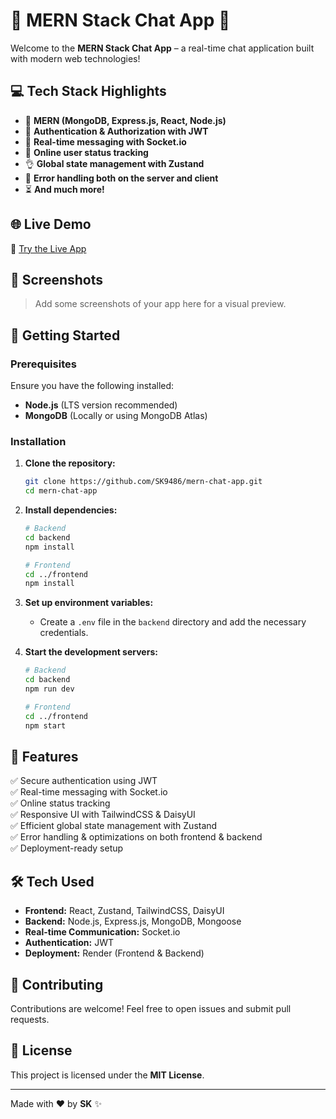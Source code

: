 # 🚀 MERN Stack Chat App 🎉

Welcome to the **MERN Stack Chat App** – a real-time chat application built with modern web technologies!

## 💻 Tech Stack Highlights

- 🌟 **MERN (MongoDB, Express.js, React, Node.js)**
- 🎃 **Authentication & Authorization with JWT**
- 👾 **Real-time messaging with Socket.io**
- 🚀 **Online user status tracking**
- 👌 **Global state management with Zustand**
- 🐞 **Error handling both on the server and client**
- ⏳ **And much more!**

## 🌐 Live Demo

🔗 [Try the Live App](https://new-chat-app-frontend-1.onrender.com)

## 📸 Screenshots

> Add some screenshots of your app here for a visual preview.

## 🚀 Getting Started

### Prerequisites

Ensure you have the following installed:

- **Node.js** (LTS version recommended)
- **MongoDB** (Locally or using MongoDB Atlas)

### Installation

1. **Clone the repository:**
   ```bash
   git clone https://github.com/SK9486/mern-chat-app.git
   cd mern-chat-app
   ```

2. **Install dependencies:**
   ```bash
   # Backend
   cd backend
   npm install
   
   # Frontend
   cd ../frontend
   npm install
   ```

3. **Set up environment variables:**
   - Create a `.env` file in the `backend` directory and add the necessary credentials.
   
4. **Start the development servers:**
   ```bash
   # Backend
   cd backend
   npm run dev
   
   # Frontend
   cd ../frontend
   npm start
   ```

## 📜 Features

✅ Secure authentication using JWT<br>
✅ Real-time messaging with Socket.io<br>
✅ Online status tracking<br>
✅ Responsive UI with TailwindCSS & DaisyUI<br>
✅ Efficient global state management with Zustand<br>
✅ Error handling & optimizations on both frontend & backend<br>
✅ Deployment-ready setup

## 🛠 Tech Used

- **Frontend:** React, Zustand, TailwindCSS, DaisyUI
- **Backend:** Node.js, Express.js, MongoDB, Mongoose
- **Real-time Communication:** Socket.io
- **Authentication:** JWT
- **Deployment:** Render (Frontend & Backend)

## 📢 Contributing

Contributions are welcome! Feel free to open issues and submit pull requests.

## 📜 License

This project is licensed under the **MIT License**.

---

Made with ❤️ by **SK** ✨
